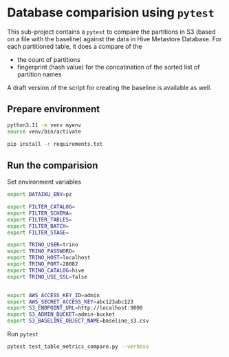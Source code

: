 # Database comparision using `pytest`

This sub-project contains a `pytest` to compare the partitions in S3 (based on a file with the baseline) against the data in Hive Metastore Database. For each partitioned table, it does a compare of the 

 * the count of partitions 
 * fingerprint (hash value) for the concatination of the sorted list of partition names

A draft version of the script for creating the baseline is available as well.

## Prepare environment

```bash
python3.11 -m venv myenv
source venv/bin/activate

pip install -r requirements.txt
```

## Run the comparision

Set environment variables

```bash
export DATAIKU_ENV=pz

export FILTER_CATALOG=
export FILTER_SCHEMA=
export FILTER_TABLES=
export FILTER_BATCH=
export FILTER_STAGE=

export TRINO_USER=trino
export TRINO_PASSWORD=
export TRINO_HOST=localhost
export TRINO_PORT=28082
export TRINO_CATALOG=hive
export TRINO_USE_SSL=false


export AWS_ACCESS_KEY_ID=admin
export AWS_SECRET_ACCESS_KEY=abc123abc123
export S3_ENDPOINT_URL=http://localhost:9000
export S3_ADMIN_BUCKET=admin-bucket
export S3_BASELINE_OBJECT_NAME=baseline_s3.csv
```

Run `pytest`

```bash
pytest test_table_metrics_compare.py --verbose
```

